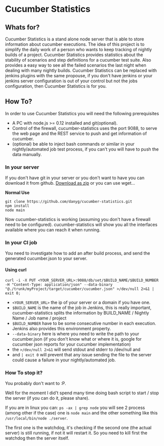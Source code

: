Cucumber Statistics
===================

## Whats for?

Cucumber Statistics is a stand alone node server that is able to store information
about cucumber executions.
The idea of this project is to simplify the daily work of a person who wants to
keep tracking of nightly builds of a project.
Cucumber Statistics provides statistics about the stability of scenarios and
step definitions for a cucumber test suite. Also provides a easy way to see all
the failed scenarios the last night when dealing with many nightly builds.
Cucumber Statistics can be replaced with jenkins plugins with the same propouse,
if you don't have jenkins or your jenkins server configuration is out of your
control but not the jobs configuration, then Cucumber Statistics is for you.

## How To?

In order to use Cucumber Statistics you will need the following prerequisites

- A PC with node.js >= 0.12 installed and git(optional).
- Control of the firewall, cucumber-statistics uses the port 9088, to serve the
web page and the REST service to push and get information of cucumber.
- (optional) be able to inject bash commands or similar in your nightly/automated
job test process, if you can't you will have to push the data manually.

### In your server
If you don't have git in your server or you don't want to have you can download
it from github.
[Download as zip](https://github.com/danyg/cucumber-statistics/archive/master.zip)
or you can use wget...

**Normal Use**
```
git clone https://github.com/danyg/cucumber-statistics.git
npm install
node main
```

Now cucumber-statistics is working (assuming you don't have a firewall need to
be configured).
cucumber-statistics will show you all the interfaces available where you can
reach it when running.

### In your CI job
You need to investigate how to add an after build process, and send the
generated cucumber.json to your server.

#### Using curl
```
curl -i -X PUT <YOUR_SERVER_URL>:9088/db/set/$BUILD_NAME/$BUILD_NUMBER -H "Content-Type: application/json" --data-binary "@./trunk/myProject/target/cucumber/cucumber.json" >/dev/null 2>&1 | exit 0;
```

- ```<YOUR_SERVER_URL>``` the ip of your server or a domain if you have one.
- ```$BUILD_NAME``` is the name of the job in Jenkins, this is really important,
cucumber-statistics splits the information by BUILD_NAME / Nightly Name / Job
name / project
- ```$BUILD_NUMBER``` have to be some consecutive number in each execution.
Jenkins also provides this environment property.
- ```--data-binary``` here is where you need to write the path to your
cucumber.json (if you don't know what or where it is, google for cucumber json
reports for your cucumber implementation)
- the ```>/dev/null 2>&1``` will send stdout and stderr to /dev/null and
- and ```| exit 0``` will prevent that any issue sending the file to the server
could cause a failure in your nightly/automated job.

### How To stop it?
You probably don't want to :P.

Well for the moment I did't spend many time doing bash script to start / stop
the server (if you can do it, please share).

If you are in linux you can:
``` ps -ax | grep node ``` you will see 2 process (among other if the case)
one is ```node main``` and the other something like this
```/usr/local/bin/node ./server```.

The first one is the watchdog, it's checking if the second one (the actual
server) is still running, if not it will restart it. So you need to kill first
the watchdog then the server itself.
